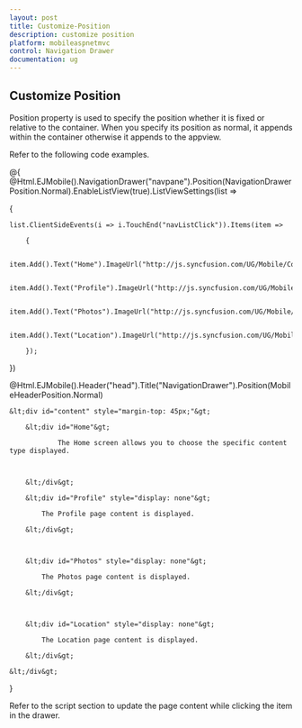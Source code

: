 ```yaml
---
layout: post
title: Customize-Position
description: customize position
platform: mobileaspnetmvc
control: Navigation Drawer
documentation: ug
---
```


## Customize Position

Position property is used to specify the position whether it is fixed or relative to the container. When you specify its position as normal, it appends within the container otherwise it appends to the appview.

Refer to the following code examples. 



@{   @Html.EJMobile().NavigationDrawer("navpane").Position(NavigationDrawerPosition.Normal).EnableListView(true).ListViewSettings(list =>

{

    list.ClientSideEvents(i => i.TouchEnd("navListClick")).Items(item =>

        {

            item.Add().Text("Home").ImageUrl("http://js.syncfusion.com/UG/Mobile/Content/drawer/home.png");

            item.Add().Text("Profile").ImageUrl("http://js.syncfusion.com/UG/Mobile/Content/drawer/profile.png");

            item.Add().Text("Photos").ImageUrl("http://js.syncfusion.com/UG/Mobile/Content/drawer/photo.png");

            item.Add().Text("Location").ImageUrl("http://js.syncfusion.com/UG/Mobile/Content/drawer/locations.png");

        });

})

@Html.EJMobile().Header("head").Title("NavigationDrawer").Position(MobileHeaderPosition.Normal)

    &lt;div id="content" style="margin-top: 45px;"&gt;

        &lt;div id="Home"&gt;

                The Home screen allows you to choose the specific content type displayed.



        &lt;/div&gt;

        &lt;div id="Profile" style="display: none"&gt;

            The Profile page content is displayed.

        &lt;/div&gt;



        &lt;div id="Photos" style="display: none"&gt;

            The Photos page content is displayed.

        &lt;/div&gt;



        &lt;div id="Location" style="display: none"&gt;

            The Location page content is displayed.

        &lt;/div&gt;

    &lt;/div&gt;



}





Refer to the script section to update the page content while clicking the item in the drawer.

